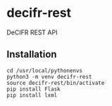 # decifr-rest
DeCIFR REST API

## Installation

```
cd /usr/local/pythonenvs
python3 -m venv decifr-rest
source decifr-rest/bin/activate
pip install Flask
pip install lxml
```